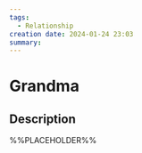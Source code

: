 ```yaml
---
tags:
  - Relationship
creation date: 2024-01-24 23:03
summary:
---
```

# Grandma

## Description

%%PLACEHOLDER%%
